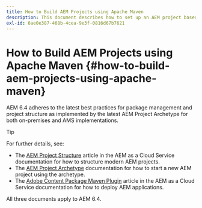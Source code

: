 ```yaml
---
title: How to Build AEM Projects using Apache Maven
description: This document describes how to set up an AEM project based on Apache Maven
exl-id: 6ae0e387-468b-4cea-9e3f-0816d67b7621
---
```

# How to Build AEM Projects using Apache Maven {#how-to-build-aem-projects-using-apache-maven}

AEM 6.4 adheres to the latest best practices for package management and project structure as implemented by the latest AEM Project Archetype for both on-premises and AMS implementations.

>[!TIP]
>
>For further details, see:
>
>* The [AEM Project Structure](https://experienceleague.adobe.com/docs/experience-manager-cloud-service/implementing/developing/aem-project-content-package-structure.html) article in the AEM as a Cloud Service documentation for how to structure modern AEM projects.
>* The [AEM Project Archetype](https://experienceleague.adobe.com/docs/experience-manager-core-components/using/developing/archetype/overview.html) documentation for how to start a new AEM project using the archetype.
>* The [Adobe Content Package Maven Plugin](https://experienceleague.adobe.com/docs/experience-manager-cloud-service/implementing/developer-tools/maven-plugin.html#developer-tools) article in the AEM as a Cloud Service documentation for how to deploy AEM applications.
>
>All three documents apply to AEM 6.4.
